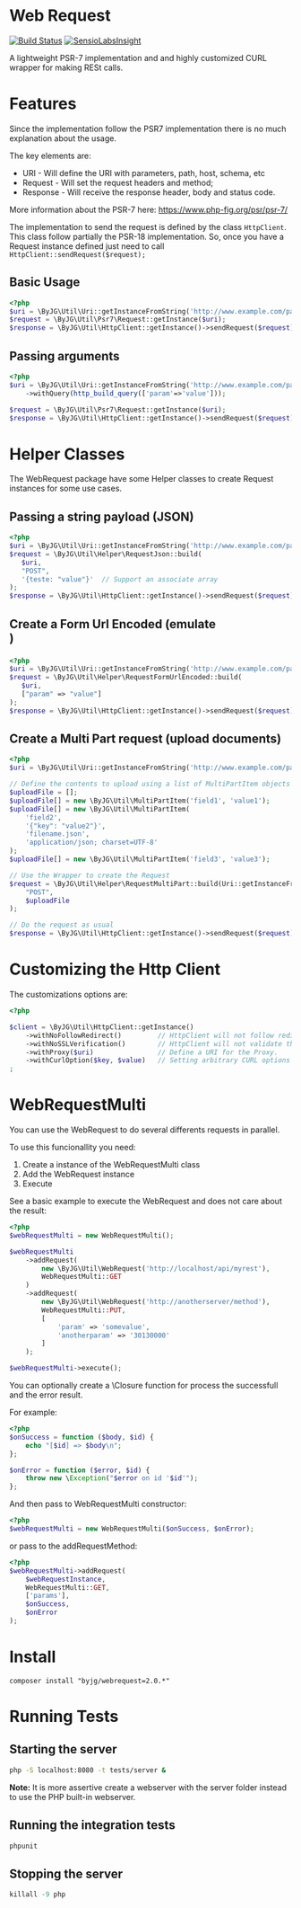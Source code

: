 # Web Request
[![Build Status](https://travis-ci.org/byjg/webrequest.svg?branch=master)](https://travis-ci.org/byjg/webrequest)
[![SensioLabsInsight](https://insight.sensiolabs.com/projects/7cfbd581-fdb6-405d-be0a-afee0f70d30c/mini.png)](https://insight.sensiolabs.com/projects/7cfbd581-fdb6-405d-be0a-afee0f70d30c)


A lightweight PSR-7 implementation and and highly customized CURL wrapper for making RESt calls. 

# Features

Since the implementation follow the PSR7 implementation there is no much explanation about the usage.

The key elements are:
* URI - Will define the URI with parameters, path, host, schema, etc
* Request - Will set the request headers and method;
* Response - Will receive the response header, body and status code. 

More information about the PSR-7 here: https://www.php-fig.org/psr/psr-7/

The implementation to send the request is defined by the class `HttpClient`. This class follow partially the PSR-18 implementation.
So, once you have a Request instance defined just need to call `HttpClient::sendRequest($request);`

## Basic Usage

```php
<?php
$uri = \ByJG\Util\Uri::getInstanceFromString('http://www.example.com/page');
$request = \ByJG\Util\Psr7\Request::getInstance($uri);
$response = \ByJG\Util\HttpClient::getInstance()->sendRequest($request);
```

## Passing arguments

```php
<?php
$uri = \ByJG\Util\Uri::getInstanceFromString('http://www.example.com/page')
    ->withQuery(http_build_query(['param'=>'value']));

$request = \ByJG\Util\Psr7\Request::getInstance($uri);
$response = \ByJG\Util\HttpClient::getInstance()->sendRequest($request);
```

# Helper Classes

The WebRequest package have some Helper classes to create Request instances for some use cases. 

## Passing a string payload (JSON)

```php
<?php
$uri = \ByJG\Util\Uri::getInstanceFromString('http://www.example.com/page');
$request = \ByJG\Util\Helper\RequestJson::build(
   $uri,
   "POST",
   '{teste: "value"}'  // Support an associate array
);
$response = \ByJG\Util\HttpClient::getInstance()->sendRequest($request);
```

## Create a Form Url Encoded (emulate <form method="post">)

```php
<?php
$uri = \ByJG\Util\Uri::getInstanceFromString('http://www.example.com/page');
$request = \ByJG\Util\Helper\RequestFormUrlEncoded::build(
   $uri,
   ["param" => "value"]
);
$response = \ByJG\Util\HttpClient::getInstance()->sendRequest($request);
```

## Create a Multi Part request (upload documents)

```php
<?php
$uri = \ByJG\Util\Uri::getInstanceFromString('http://www.example.com/page');

// Define the contents to upload using a list of MultiPartItem objects
$uploadFile = [];
$uploadFile[] = new \ByJG\Util\MultiPartItem('field1', 'value1');
$uploadFile[] = new \ByJG\Util\MultiPartItem(
    'field2',
    '{"key": "value2"}',
    'filename.json',
    'application/json; charset=UTF-8'
);
$uploadFile[] = new \ByJG\Util\MultiPartItem('field3', 'value3');

// Use the Wrapper to create the Request
$request = \ByJG\Util\Helper\RequestMultiPart::build(Uri::getInstanceFromString($uri),
    "POST",
    $uploadFile
);

// Do the request as usual
$response = \ByJG\Util\HttpClient::getInstance()->sendRequest($request);
```

# Customizing the Http Client

The customizations options are:

```php
<?php

$client = \ByJG\Util\HttpClient::getInstance()
    ->withNoFollowRedirect()         // HttpClient will not follow redirects (status codes 301 and 302). Default is follow 
    ->withNoSSLVerification()        // HttpClient will not validate the SSL certificate. Default is validate.
    ->withProxy($uri)                // Define a URI for the Proxy. 
    ->withCurlOption($key, $value)   // Setting arbitrary CURL options (use with caution)
;

```



# WebRequestMulti

You can use the WebRequest to do several differents requests in parallel. 

To use this funcionallity you need:

1. Create a instance of the WebRequestMulti class
2. Add the WebRequest instance
3. Execute

See a basic example to execute the WebRequest and does not care about the result:

```php
<?php
$webRequestMulti = new WebRequestMulti();

$webRequestMulti
    ->addRequest(
        new \ByJG\Util\WebRequest('http://localhost/api/myrest'),
        WebRequestMulti::GET
    )
    ->addRequest(
        new \ByJG\Util\WebRequest('http://anotherserver/method'),
        WebRequestMulti::PUT,
        [
            'param' => 'somevalue',
            'anotherparam' => '30130000'
        ]
    );

$webRequestMulti->execute();
```

You can optionally create a \Closure function for process the successfull and the error result. 

For example:

```php
<?php
$onSuccess = function ($body, $id) {
    echo "[$id] => $body\n";
};

$onError = function ($error, $id) {
    throw new \Exception("$error on id '$id'");
};
```
And then pass to WebRequestMulti constructor:

```php
<?php
$webRequestMulti = new WebRequestMulti($onSuccess, $onError);
```

or pass to the addRequestMethod:

```php
<?php
$webRequestMulti->addRequest(
    $webRequestInstance,
    WebRequestMulti::GET,
    ['params'],
    $onSuccess, 
    $onError
);
```

# Install

```
composer install "byjg/webrequest=2.0.*"
```

# Running Tests

## Starting the server

```bash
php -S localhost:8080 -t tests/server & 
```

**Note:** It is more assertive create a webserver with the server folder instead to use the PHP built-in webserver.

## Running the integration tests

```php
phpunit
```

## Stopping the server

```php
killall -9 php
```

